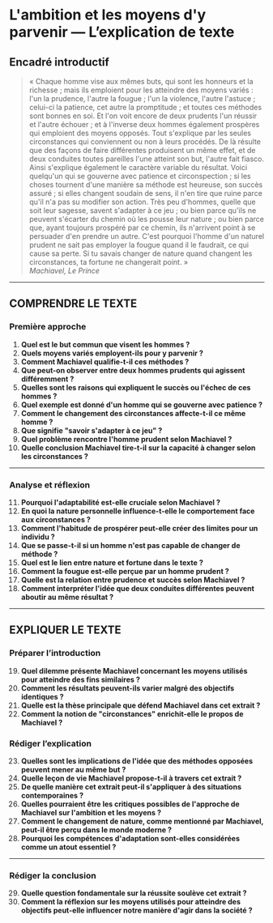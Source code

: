 # L'ambition et les moyens d'y parvenir — L’explication de texte

## Encadré introductif
> « Chaque homme vise aux mêmes buts, qui sont les honneurs et la richesse ; mais ils emploient pour les atteindre des moyens variés : l'un la prudence, l'autre la fougue ; l'un la violence, l'autre l'astuce ; celui-ci la patience, cet autre la promptitude ; et toutes ces méthodes sont bonnes en soi. Et l'on voit encore de deux prudents l'un réussir et l'autre échouer ; et à l'inverse deux hommes également prospères qui emploient des moyens opposés. Tout s'explique par les seules circonstances qui conviennent ou non à leurs procédés. De là résulte que des façons de faire différentes produisent un même effet, et de deux conduites toutes pareilles l'une atteint son but, l'autre fait fiasco. Ainsi s'explique également le caractère variable du résultat. Voici quelqu'un qui se gouverne avec patience et circonspection ; si les choses tournent d'une manière sa méthode est heureuse, son succès assuré ; si elles changent soudain de sens, il n'en tire que ruine parce qu'il n'a pas su modifier son action. Très peu d'hommes, quelle que soit leur sagesse, savent s'adapter à ce jeu ; ou bien parce qu'ils ne peuvent s'écarter du chemin où les pousse leur nature ; ou bien parce que, ayant toujours prospéré par ce chemin, ils n'arrivent point à se persuader d'en prendre un autre. C'est pourquoi l'homme d'un naturel prudent ne sait pas employer la fougue quand il le faudrait, ce qui cause sa perte. Si tu savais changer de nature quand changent les circonstances, ta fortune ne changerait point. »  
> *Machiavel, Le Prince*

---

## COMPRENDRE LE TEXTE

### Première approche

1. **Quel est le but commun que visent les hommes ?**  
2. **Quels moyens variés employent-ils pour y parvenir ?**  
3. **Comment Machiavel qualifie-t-il ces méthodes ?**  
4. **Que peut-on observer entre deux hommes prudents qui agissent différemment ?**  
5. **Quelles sont les raisons qui expliquent le succès ou l'échec de ces hommes ?**  
6. **Quel exemple est donné d'un homme qui se gouverne avec patience ?**  
7. **Comment le changement des circonstances affecte-t-il ce même homme ?**  
8. **Que signifie "savoir s'adapter à ce jeu" ?**  
9. **Quel problème rencontre l'homme prudent selon Machiavel ?**  
10. **Quelle conclusion Machiavel tire-t-il sur la capacité à changer selon les circonstances ?**  

---

### Analyse et réflexion

11. **Pourquoi l'adaptabilité est-elle cruciale selon Machiavel ?**  
12. **En quoi la nature personnelle influence-t-elle le comportement face aux circonstances ?**  
13. **Comment l'habitude de prospérer peut-elle créer des limites pour un individu ?**  
14. **Que se passe-t-il si un homme n'est pas capable de changer de méthode ?**  
15. **Quel est le lien entre nature et fortune dans le texte ?**  
16. **Comment la fougue est-elle perçue par un homme prudent ?**  
17. **Quelle est la relation entre prudence et succès selon Machiavel ?**  
18. **Comment interpréter l'idée que deux conduites différentes peuvent aboutir au même résultat ?**  

---

## EXPLIQUER LE TEXTE

### Préparer l’introduction

19. **Quel dilemme présente Machiavel concernant les moyens utilisés pour atteindre des fins similaires ?**  
20. **Comment les résultats peuvent-ils varier malgré des objectifs identiques ?**  
21. **Quelle est la thèse principale que défend Machiavel dans cet extrait ?**  
22. **Comment la notion de "circonstances" enrichit-elle le propos de Machiavel ?**  

### Rédiger l’explication

23. **Quelles sont les implications de l'idée que des méthodes opposées peuvent mener au même but ?**  
24. **Quelle leçon de vie Machiavel propose-t-il à travers cet extrait ?**  
25. **De quelle manière cet extrait peut-il s'appliquer à des situations contemporaines ?**  
26. **Quelles pourraient être les critiques possibles de l'approche de Machiavel sur l'ambition et les moyens ?**  
27. **Comment le changement de nature, comme mentionné par Machiavel, peut-il être perçu dans le monde moderne ?**  
28. **Pourquoi les compétences d'adaptation sont-elles considérées comme un atout essentiel ?**  

---

### Rédiger la conclusion

29. **Quelle question fondamentale sur la réussite soulève cet extrait ?**  
30. **Comment la réflexion sur les moyens utilisés pour atteindre des objectifs peut-elle influencer notre manière d'agir dans la société ?**  